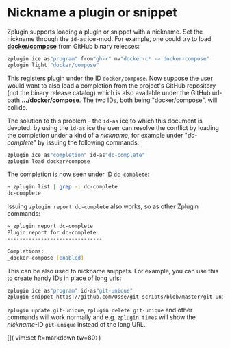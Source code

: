 # Nickname a plugin or snippet

Zplugin supports loading a plugin or snippet with a nickname. Set the nickname
through the `id-as` ice-mod. For example, one could try to load
[**docker/compose**](https://github.com/docker/compose) from GitHub binary
releases:

```zsh
zplugin ice as"program" from"gh-r" mv"docker-c* -> docker-compose"
zplugin light "docker/compose"
```

This registers plugin under the ID `docker/compose`. Now suppose the user would
want to also load a completion from the project's GitHub repository (not the
binary release catalog) which is also available under the GitHub url-path
**…/docker/compose**. The two IDs, both being "docker/compose", will collide.

The solution to this problem – the `id-as` ice to which this document is
devoted: by using the `id-as` ice the user can resolve the conflict by loading
the completion under a kind of a _nickname_, for example under "_dc-complete_"
by issuing the following commands:

```zsh
zplugin ice as"completion" id-as"dc-complete"
zplugin load docker/compose
```

The completion is now seen under ID `dc-complete`:

```zsh
~ zplugin list | grep -i dc-complete
dc-complete
```

Issuing `zplugin report dc-complete` also works, so as other Zplugin commands:

```zsh
~ zplugin report dc-complete
Plugin report for dc-complete
-------------------------------

Completions:
_docker-compose [enabled]
```

This can be also used to nickname snippets. For example, you can use this to
create handy IDs in place of long urls:


```zsh
zplugin ice as"program" id-as"git-unique"
zplugin snippet https://github.com/Osse/git-scripts/blob/master/git-unique
```

`zplugin update git-unique`, `zplugin delete git-unique` and other commands will
work normally and e.g. `zplugin times` will show the _nickname_-ID `git-unique`
instead of the long URL.

[]( vim:set ft=markdown tw=80: )
